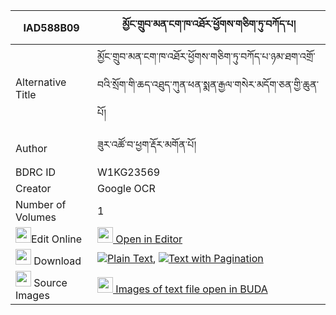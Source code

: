 |IAD588B09|མྱོང་གྲུབ་མན་ངག་ཁ་འཐོར་ཕྱོགས་གཅིག་ཏུ་བཀོད་པ། 
| --- | --- 
|Alternative Title |མྱོང་གྲུབ་མན་ངག་ཁ་འཐོར་ཕྱོགས་གཅིག་ཏུ་བཀོད་པ་ཉམ་ཐག་འགྲོ་བའི་སྲོག་གི་ཆད་འཐུད་ཀུན་ཕན་སྨན་རྒྱལ་གསེར་མདོག་ཅན་གྱི་ཆུན་པོ།
|Author| ཟུར་འཚོ་བ་ཕྱག་རྡོར་མགོན་པོ།
|BDRC ID | W1KG23569
|Creator | Google OCR
|Number of Volumes| 1
|<img width="25" src="https://img.icons8.com/color/25/000000/edit-property.png">Edit Online| [<img width="25" src="https://avatars.githubusercontent.com/u/45091458?s=200&v=4"> Open in Editor](http://editor.openpecha.org/IAD588B09)
|<img width="25" src="https://img.icons8.com/fluent/48/000000/download-2.png"/>  Download | [![](https://img.icons8.com/color/20/000000/txt.png)Plain Text](https://github.com/Openpecha/IAD588B09/releases/download/v1/nyongdrub_mengak_kha_tor_chok__plain_IAD588B09.zip), [![](https://img.icons8.com/color/20/000000/txt.png)Text with Pagination](https://github.com/Openpecha/IAD588B09/releases/download/v1/nyongdrub_mengak_kha_tor_chok__pages_IAD588B09.zip)
|<img width="25" src="https://img.icons8.com/plasticine/100/000000/pictures-folder.png"/>  Source Images | [<img width="25" src="https://library.bdrc.io/icons/BUDA-small.svg"> Images of text file open in BUDA](https://library.bdrc.io/show/bdr:W1KG23569)